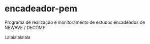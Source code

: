 # encadeador-pem
Programa de realização e monitoramento de estudos encadeados de NEWAVE / DECOMP.


Lalalalalalala


